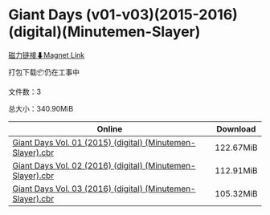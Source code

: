 # Giant Days (v01-v03)(2015-2016)(digital)(Minutemen-Slayer)

[磁力链接⬇Magnet Link](magnet:?xt=urn:btih:e2a03ce6055b102582aa5f9b2e6a7c14ad3f5cb0&dn=Giant%20Days%20%28v01-v03%29%282015-2016%29%28digital%29%28Minutemen-Slayer%29)

打包下载📦仍在工事中

文件数：3

总大小：340.90MiB

Online | Download
--- | ---
[Giant Days Vol. 01 (2015) (digital) (Minutemen-Slayer).cbr](https://github.com/alicewish/markdown/blob/master/comic/Giant-Days-Vol-01-2015-digital-Minutemen-Slayer-cbr.md) | 122.67MiB
[Giant Days Vol. 02 (2016) (digital) (Minutemen-Slayer).cbr](https://github.com/alicewish/markdown/blob/master/comic/Giant-Days-Vol-02-2016-digital-Minutemen-Slayer-cbr.md) | 112.91MiB
[Giant Days Vol. 03 (2016) (digital) (Minutemen-Slayer).cbr](https://github.com/alicewish/markdown/blob/master/comic/Giant-Days-Vol-03-2016-digital-Minutemen-Slayer-cbr.md) | 105.32MiB